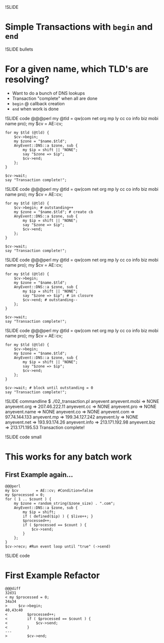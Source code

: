 !SLIDE 
# Simple Transactions with **`begin`** and **`end`** #

!SLIDE bullets
# For a given name, which TLD's are resolving?
* Want to do a bunch of DNS lookups
* Transaction "complete" when all are done 
* `begin` @ callback creation
* `end` when work is done

!SLIDE code
    @@@perl
    my @tld = qw(com net org mp ly cc co info 
        biz mobi name pro);
    my $cv = AE::cv;

    for my $tld (@tld) {
        $cv->begin;
        my $zone = "$name.$tld";
        AnyEvent::DNS::a $zone, sub {
            my $ip = shift || "NONE";
            say "$zone => $ip";
            $cv->end;
        };
    }

    $cv->wait;
    say "Transaction complete!";

!SLIDE code
    @@@perl
    my @tld = qw(com net org mp ly cc co info 
        biz mobi name pro);
    my $cv = AE::cv;

    for my $tld (@tld) {
        $cv->begin; # outstanding++
        my $zone = "$name.$tld"; # create cb
        AnyEvent::DNS::a $zone, sub {
            my $ip = shift || "NONE";
            say "$zone => $ip";
            $cv->end;
        };
    }

    $cv->wait;
    say "Transaction complete!";

!SLIDE code
    @@@perl
    my @tld = qw(com net org mp ly cc co info 
        biz mobi name pro);
    my $cv = AE::cv;

    for my $tld (@tld) {
        $cv->begin;
        my $zone = "$name.$tld";
        AnyEvent::DNS::a $zone, sub {
            my $ip = shift || "NONE";
            say "$zone => $ip"; # in closure
            $cv->end; # outstanding--
        };
    }

    $cv->wait;
    say "Transaction complete!";

!SLIDE code
    @@@perl
    my @tld = qw(com net org mp ly cc co info 
        biz mobi name pro);
    my $cv = AE::cv;

    for my $tld (@tld) {
        $cv->begin;
        my $zone = "$name.$tld";
        AnyEvent::DNS::a $zone, sub {
            my $ip = shift || "NONE";
            say "$zone => $ip";
            $cv->end;
        };
    }

    $cv->wait; # block until outstanding = 0
    say "Transaction complete!";

!SLIDE commandline
    $ ./02_transaction.pl anyevent
    anyevent.mobi => NONE
    anyevent.org => 207.46.222.11
    anyevent.cc => NONE
    anyevent.pro => NONE
    anyevent.name => NONE
    anyevent.co => NONE
    anyevent.com => 97.74.144.133
    anyevent.mp => 199.34.127.242
    anyevent.ly => NONE
    anyevent.net => 193.93.174.26
    anyevent.info => 213.171.192.98
    anyevent.biz => 213.171.195.53
    Transaction complete!

!SLIDE code small
# This works for any batch work
## First Example again...
    @@@perl
    my $cv        = AE::cv; #Condition=false
    my $processed = 0;
    for ( 1 .. $count ) {
        my $zone = random_string($zone_size) . ".com";
        AnyEvent::DNS::a $zone, sub {
            my $ip = shift;
            if ( defined($ip) ) { $live++; }
            $processed++;
            if ( $processed == $count ) {
                $cv->send;
            }
        };
    }
    $cv->recv; #Run event loop until "true" (->send)

!SLIDE code
# First Example Refactor
    @@@diff
    32d31
    < my $processed = 0;
    34a34
    >     $cv->begin;
    40,43c40
    <         $processed++;
    <         if ( $processed == $count ) {
    <             $cv->send;
    <         }
    ---
    >         $cv->end;
    

